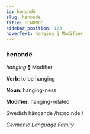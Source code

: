 ```yaml
---
id: henondë
slug: henondë
title: HENONDË
sidebar_position: 123
hoverText: hanging § Modifier
---
```


### henondë

*hanging* **§** Modifier

**Verb**: to be hanging

**Noun**: hanging-ness

**Modifier**: hanging-related

Swedish hängande /hɛːŋɑːndeː/

*Germanic Language Family*